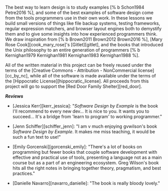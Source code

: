 The best way to learn design is to study examples [% b Schon1984 Petre2016 %],
and some of the best examples of software design come from
the tools programmers use in their own work.
In these lessons we build small versions of things like file backup systems,
testing frameworks,
regular expression matchers,
and browser layout engines
both to demystify them
and to give some insights into how experienced programmers think.
We draw inspiration from [% b Brown2011 Brown2012 Brown2016 %],
[Mary Rose Cook][cook_mary_rose]'s [Gitlet][gitlet],
and the books that introduced the Unix philosophy to an entire generation of programmers
[% b Kernighan1979 Kernighan1981 Kernighan1983 Kernighan1988 %].

All of the written material in this project can be freely reused
under the terms of the [Creative Commons - Attribution - NonCommercial license][cc_by_nc],
while all of the software is made available under the terms of
the [Hippocratic License][hippocratic_license].
All proceeds from this project will go to support the
[Red Door Family Shelter][red_door].

_**Reviews**_

-   [Jessica Kerr][kerr_jessica]:
    "*Software Design by Example* is the book I'll recommend to every new dev…
    It is nice to you.
    It wants you to succeed…
    It's a bridge from 'learn to program' to working programmer."

-   [Jenn Schiffer][schiffer_jenn]:
    "I am v much enjoying gvwilson's book *Software Design by Example*.
    It makes me miss teaching, it would be such a fun text to use!"

-   [Emily Gorcenski][gorcenski_emily]:
    "There's a lot of books on programming
    but fewer books that couple software development with effective and practical use of tools,
    presenting a language not as a main course but as a part of an engineering ecosystem.
    Greg Wilson's book hits all the right notes in bringing together theory, pragmatism, and best practices."

-   [Danielle Navarro][navarro_danielle]:
    "The book is really bloody lovely."
